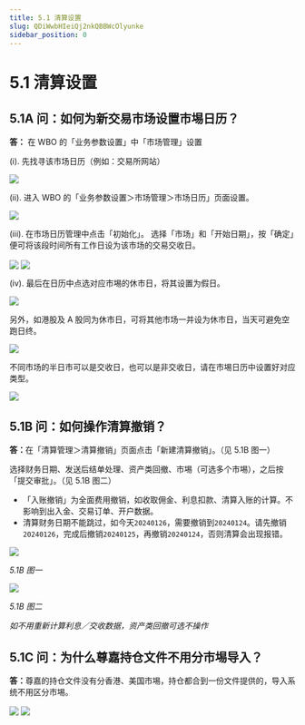 ```yaml
---
title: 5.1 清算设置
slug: QDiWwbHIeiQj2nkQBBWcOlyunke
sidebar_position: 0
---
```



# 5.1 清算设置

## 5.1A 问：如何为新交易市场设置市埸日历？

<b>答：</b> 在 WBO 的「业务参数设置」中「市场管理」设置

(i). 先找寻该市场日历（例如：交易所网站）

<img src="/assets/IvMZb9gL2oCVaqxh8BDcxSkRngo.png" src-width="1792" src-height="1612" align="center"/>

(ii). 进入 WBO 的「业务参数设置＞市场管理＞市场日历」页面设置。

<img src="/assets/VmOZbHQHRo6YEexAP1Xcn0sXnJh.png" src-width="2488" src-height="922" align="center"/>

(iii). 在市场日历管理中点击「初始化」。
选择「市场」和「开始日期」，按「确定」便可将该段时间所有工作日设为该市场的交易交收日。

<img src="/assets/YYJQbVGSQoJfDoxEJLLcbzKJnFf.png" src-width="2848" src-height="1586" align="center"/>

<img src="/assets/GQ0AbunvyoaYlyxUNbPc0u2snEg.png" src-width="2836" src-height="1546" align="center"/>

(iv). 最后在日历中点选对应市埸的休市日，将其设置为假日。

<img src="/assets/AbimbuZFvoAEGjx2zAlcTj9Jndd.png" src-width="2850" src-height="1570" align="center"/>

另外，如港股及 A 股同为休市日，可将其他市场一并设为休市日，当天可避免空跑日终。

<img src="/assets/HBzgbpKcToZxHrxQ0tvcuZqsn9e.png" src-width="2830" src-height="1584" align="center"/>

不同市场的半日市可以是交收日，也可以是非交收日，请在市埸日历中设置好对应类型。

<img src="/assets/AzJ2bWRtuoGN54xuaGPcl9kdnSf.png" src-width="1980" src-height="1308" align="center"/>

## 5.1B 问：如何操作清算撤销？

<b>答：</b>在「清算管理＞清算撤销」页面点击「新建清算撤销」。（见 5.1B 图一）

选择财务日期、发送后结单处理、资产类回撤、市埸（可选多个市埸），之后按「提交审批」。（见 5.1B 图二）

 

- 「入账撤销」为全面费用撤销，如收取佣金、利息扣款、清算入账的计算。不影响到出入金、交易订单、开户数据。
- 清算财务日期不能跳过，如今天`20240126`，需要撤销到`20240124`。请先撤销`20240126`，完成后撤销`20240125`，再撤销`20240124`，否则清算会出现报错。

<img src="/assets/IFKjbt4b1oLMgAxWG7JcG4KKnqf.png" src-width="2864" src-height="1288" align="center"/>

<em>5.1B 图一</em>

<img src="/assets/IHDCb6AOvo2AKJx4pOtclh1Wny9.png" src-width="2390" src-height="1420" align="center"/>

<em>5.1B 图二</em>

<em>如不用重新计算利息／交收数据，资产类回撤可选不操作</em>

## 5.1C 问：为什么尊嘉持仓文件不用分市埸导入？

<b>答：</b>尊嘉的持仓文件没有分香港、美国市埸，持仓都合到一份文件提供的，导入系统不用区分市埸。

<img src="/assets/WFWPbJufUojHQixTQrMcqMu3nod.png" src-width="2690" src-height="1410" align="center"/>

<img src="/assets/HyvfbF71koZJr0xszX2cMb0Snew.png" src-width="1398" src-height="202" align="center"/>

